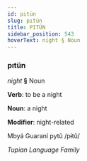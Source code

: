 ```yaml
---
id: pıtün
slug: pıtün
title: PITÜN
sidebar_position: 543
hoverText: night § Noun
---
```


### pıtün

*night* **§** Noun

**Verb**: to be a night

**Noun**: a night

**Modifier**: night-related

Mbyá Guaraní pytũ /pɨtũ/

*Tupian Language Family*